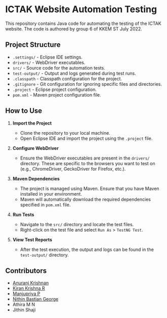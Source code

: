 # ICTAK Website Automation Testing

This repository contains Java code for automating the testing of the ICTAK website. The code is authored by group 6 of KKEM ST July 2022.

## Project Structure

- `.settings/` - Eclipse IDE settings.
- `drivers/` - WebDriver executables.
- `src/` - Source code for the automation tests.
- `test-output/` - Output and logs generated during test runs.
- `.classpath` - Classpath configuration for the project.
- `.gitignore` - Git configuration for ignoring specific files and directories.
- `.project` - Eclipse project configuration.
- `pom.xml` - Maven project configuration file.

## How to Use

1. **Import the Project**

   - Clone the repository to your local machine.
   - Open Eclipse IDE and import the project using the `.project` file.

2. **Configure WebDriver**

   - Ensure the WebDriver executables are present in the `drivers/` directory. These are specific to the browsers you want to test on (e.g., ChromeDriver, GeckoDriver for Firefox, etc.).

3. **Maven Dependencies**

   - The project is managed using Maven. Ensure that you have Maven installed in your environment.
   - Maven will automatically download the required dependencies specified in `pom.xml` file.

4. **Run Tests**

   - Navigate to the `src/` directory and locate the test files.
   - Right-click on the test file and select `Run As` > `TestNG Test`.

5. **View Test Reports**

   - After the test execution, the output and logs can be found in the `test-output/` directory.

## Contributors

- [Anuranj Krishnan](https://github.com/Anuranj-Krishnan/)
- [Kiran Krishna R](https://github.com/kirankrishnaR)
- [Manjupriya P](https://github.com/manjupriyap)
- [Nithin Bastian George](https://github.com/nithinbastian)
- Athira M N
- Jithin Shaji
